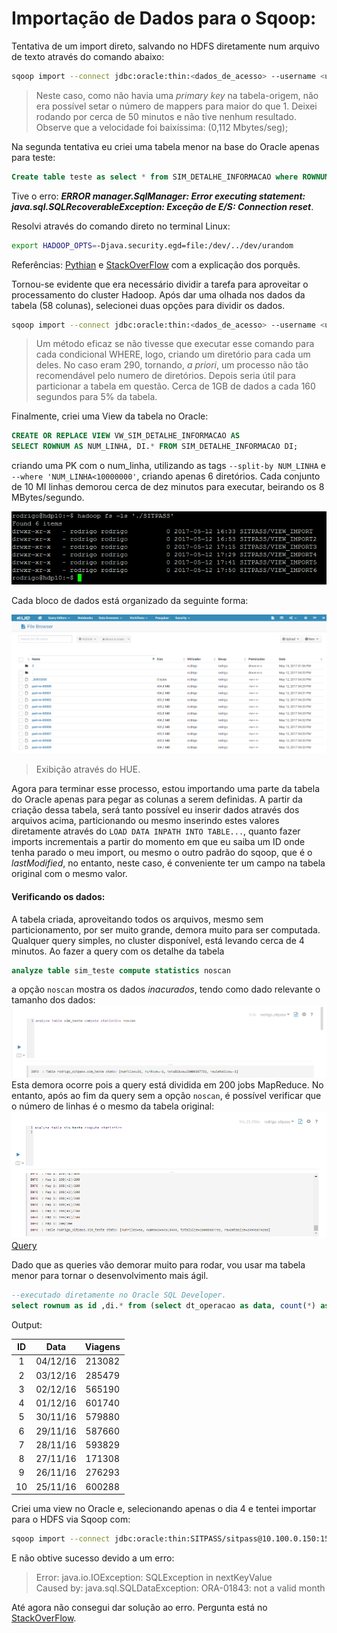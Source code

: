 # Importação de Dados para o Sqoop:

Tentativa de um import direto, salvando no HDFS diretamente num arquivo de texto através do comando abaixo:  
```bash
sqoop import --connect jdbc:oracle:thin:<dados_de_acesso> --username <user>  -P --table SIM_DETALHE_INFORMACAO --m 1 --target-dir -- /user/rodrigo/<dir_> --verbose >> log.txt
```
> Neste caso, como não havia uma _primary key_ na tabela-origem, não era possível setar o número de mappers para maior do que 1. Deixei rodando por cerca de 50 minutos e não tive nenhum resultado. Observe que a velocidade foi baixíssima: (0,112 Mbytes/seg);

Na segunda tentativa eu criei uma tabela menor na base do Oracle apenas para teste:

```sql
Create table teste as select * from SIM_DETALHE_INFORMACAO where ROWNUM < 10
```
Tive o erro: ___ERROR manager.SqlManager: Error executing statement: java.sql.SQLRecoverableException: Exceção de E/S: Connection reset___.  

Resolvi através do comando direto no terminal Linux:
```bash
export HADOOP_OPTS=-Djava.security.egd=file:/dev/../dev/urandom
```
Referências: [Pythian](https://www.pythian.com/blog/connection-resets-when-importing-from-oracle-with-sqoop/) e [StackOverFlow](http://stackoverflow.com/questions/2327220/oracle-jdbc-intermittent-connection-issue) com a explicação dos porquês.

Tornou-se evidente que era necessário dividir a tarefa para aproveitar o processamento do cluster Hadoop. Após dar uma olhada nos dados da tabela (58 colunas), selecionei duas opções para dividir os dados.  

```bash
sqoop import --connect jdbc:oracle:thin:<dados_de_acesso> --username <user> -P --table SITPASS.SIM_DETALHE_INFORMACAO --split-by CD_OPERADORA --where 'NR_LINHA=887' --target-dir  /user/rodrigo/<dir_>2>&1|tee log4.txt
```
>Um método eficaz se não tivesse que executar esse comando para cada condicional WHERE, logo, criando um diretório para cada um deles. No caso eram 290, tornando, _a priori_, um processo não tão recomendável pelo numero de diretórios. Depois seria útil para particionar a tabela em questão. Cerca de 1GB de dados a cada 160 segundos para 5% da tabela.

Finalmente, criei uma View da tabela no Oracle:
```sql
CREATE OR REPLACE VIEW VW_SIM_DETALHE_INFORMACAO AS
SELECT ROWNUM AS NUM_LINHA, DI.* FROM SIM_DETALHE_INFORMACAO DI;
```
criando uma PK com o num_linha, utilizando as tags `--split-by NUM_LINHA` e `--where 'NUM_LINHA<10000000'`, criando apenas 6 diretórios. Cada conjunto de 10 MI linhas demorou cerca de dez minutos para executar, beirando os 8 MBytes/segundo.

![Resultado do Import](./Arquivos/sqoop/sqoop_imp1.PNG)  

Cada bloco de dados está organizado da seguinte forma:

![Arquivos no HDFS](./Arquivos/sqoop/sqoop_imp2.PNG)
>Exibição através do HUE.

Agora para terminar esse processo, estou importando uma parte da tabela do Oracle apenas para pegar as colunas a serem definidas. A partir da criação dessa tabela, será tanto possível eu inserir dados através dos arquivos acima, particionando ou mesmo inserindo estes valores diretamente através do `LOAD DATA INPATH INTO TABLE...`, quanto fazer imports incrementais a partir do momento em que eu saiba um ID onde tenha parado o meu import, ou mesmo o outro padrão do sqoop, que é o _lastModified_, no entanto, neste caso, é conveniente ter um campo na tabela original com o mesmo valor.

#### Verificando os dados:

A tabela criada, aproveitando todos os arquivos, mesmo sem particionamento, por ser muito grande, demora muito para ser computada. Qualquer query simples, no cluster disponível, está levando cerca de 4 minutos. Ao fazer a query com os detalhe da tabela
```sql
analyze table sim_teste compute statistics noscan
```
a opção `noscan` mostra os dados _inacurados_, tendo como dado relevante o tamanho dos dados:
![Tabela importada:](./Arquivos/sqoop/sqoop_table.png)
Esta demora ocorre pois a query está dividida em 200 jobs MapReduce. No entanto, após ao fim da query sem a opção `noscan`, é possível verificar que o número de linhas é o mesmo da tabela original:
![Tabela importada:](./Arquivos/sqoop/sqoop_table2.png)  
[Query](./Arquivos/Sqoop/queries_sitpass.sql)

Dado que as queries vão demorar muito para rodar, vou usar ma tabela menor para tornar o desenvolvimento mais ágil.
```sql
--executado diretamente no Oracle SQL Developer.
select rownum as id ,di.* from (select dt_operacao as data, count(*) as viagens from VW_SIM_DETALHE_INFORMACAO group by dt_operacao order by data desc) di where rownum <=10
```
Output:  

|ID|Data|Viagens|
|:---:|:---:|:---:|
|1|04/12/16|213082|
|2|03/12/16|285479|
|3|02/12/16|565190|
|4|01/12/16|601740|
|5|30/11/16|579880|
|6|29/11/16|587660|
|7|28/11/16|593829|
|8|27/11/16|171308|
|9|26/11/16|276293|
|10|25/11/16|600288|

Criei uma view no Oracle e, selecionando apenas o dia 4 e tentei importar para o HDFS via Sqoop com:
```bash
sqoop import --connect jdbc:oracle:thin:SITPASS/sitpass@10.100.0.150:1521:somos --username SITPASS --password sitpass --table SITPASS.VW_DIA4 --split-by NUM_LINHA  --m 10 --target-dir  /user/rodrigo/RESUMO_SITPASS 2>&1|tee import_tab_menor.txt
```
E não obtive sucesso devido a um erro:
>Error: java.io.IOException: SQLException in nextKeyValue   
 Caused by: java.sql.SQLDataException: ORA-01843: not a valid month

Até agora não consegui dar solução ao erro.
Pergunta está no [StackOverFlow](https://pt.stackoverflow.com/questions/205152/erro-ora-01843-ao-importar-tabela-no-sqoop).
